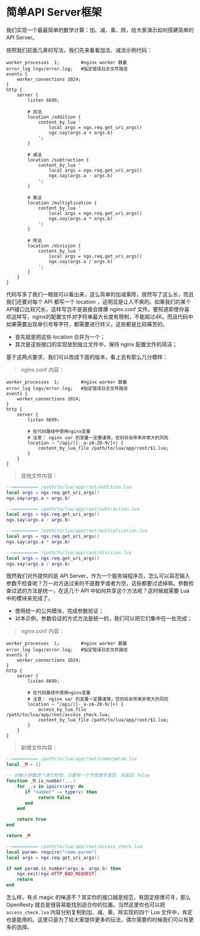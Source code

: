 # 简单API Server框架

我们实现一个最最简单的数学计算：加、减、乘、除，给大家演示如何搭建简单的 API Server。

按照我们前面几章的写法，我们先来看看加法、减法示例代码：

```nginx
worker_processes  1;        #nginx worker 数量
error_log logs/error.log;   #指定错误日志文件路径
events {
    worker_connections 1024;
}
http {
    server {
        listen 6699;

        # 加法
        location /addition {
            content_by_lua '
                local args = ngx.req.get_uri_args()
                ngx.say(args.a + args.b)
            ';
        }

        # 减法
        location /subtraction {
            content_by_lua '
                local args = ngx.req.get_uri_args()
                ngx.say(args.a - args.b)
            ';
        }

        # 乘法
        location /multiplication {
            content_by_lua '
                local args = ngx.req.get_uri_args()
                ngx.say(args.a * args.b)
            ';
        }

        # 除法
        location /division {
            content_by_lua '
                local args = ngx.req.get_uri_args()
                ngx.say(args.a / args.b)
            ';
        }
    }
}
```

代码写多了我们一眼就可以看出来，这么简单的加减乘除，居然写了这么长，而且我们还要对每个 API 都写一个 location ，这明显是让人不爽的。如果我们的某个API接口比较冗长，这样写岂不是直接会撑爆 nginx.conf 文件。要知道即使你喜欢这样写，nginx的配置文件对字符串最大长度有限制，不能超过4K。而且代码中如果需要出现单引号等字符，都需要进行转义，这些都是比较痛苦的。

* 首先就是把这些 location 合并为一个；
* 其次是这些接口的实现放到独立文件中，保持 nginx 配置文件的简洁；

基于这两点要求，我们可以改成下面的版本，看上去有那么几分模样：

> nginx.conf 内容：

```nginx
worker_processes  1;        #nginx worker 数量
error_log logs/error.log;   #指定错误日志文件路径
events {
    worker_connections 1024;
}
http {
    server {
        listen 6699;

        # 在代码路径中使用nginx变量
        # 注意： nginx var 的变量一定要谨慎，否则将会带来非常大的风险
        location ~ ^/api/([-_a-zA-Z0-9/]+) {
            content_by_lua_file /path/to/lua/app/root/$1.lua;
        }
    }
}
```
> 其他文件内容：

```lua
--========== /path/to/lua/app/root/addition.lua
local args = ngx.req.get_uri_args()
ngx.say(args.a + args.b)

--========== /path/to/lua/app/root/subtraction.lua
local args = ngx.req.get_uri_args()
ngx.say(args.a - args.b)

--========== /path/to/lua/app/root/multiplication.lua
local args = ngx.req.get_uri_args()
ngx.say(args.a * args.b)

--========== /path/to/lua/app/root/division.lua
local args = ngx.req.get_uri_args()
ngx.say(args.a / args.b)
```

既然我们对外提供的是 API Server，作为一个服务端程序员，怎么可以容忍输入参数不检查呢？万一对方送过来的不是数字或者为空，这些都要过滤掉嘛。参数检查过滤的方法是统一，在这几个 API 中如何共享这个方法呢？这时候就需要 Lua 中的模块来完成了。

* 使用统一的公共模块，完成参数验证；
* 对本示例，参数验证的方式方法是统一的，我们可以把它们集中在一处完成；

> nginx.conf 内容：

```nginx
worker_processes  1;        #nginx worker 数量
error_log logs/error.log;   #指定错误日志文件路径
events {
    worker_connections 1024;
}
http {
    server {
        listen 6699;

        # 在代码路径中使用nginx变量
        # 注意： nginx var 的变量一定要谨慎，否则将会带来非常大的风险
        location ~ ^/api/([-_a-zA-Z0-9/]+) {
            access_by_lua_file  /path/to/lua/app/root/access_check.lua;
            content_by_lua_file /path/to/lua/app/root/$1.lua;
        }
    }
}
```

> 新增文件内容：

```lua
--========== /path/to/lua/app/root/comm/param.lua
local _M = {}

-- 对输入参数逐个进行校验，只要有一个不是数字类型，则返回 false
function _M.is_number(...)
    for _,v in ipairs(arg) do
       if "number" ~= type(v) then
            return false
       end
    end

    return true
end

return _M

--========== /path/to/lua/app/root/access_check.lua
local param= require("comm.param")
local args = ngx.req.get_uri_args()

if not param.is_number(args.a, args.b) then
    ngx.exit(ngx.HTTP_BAD_REQUEST)
    return
end
```

怎么样，有点 magic 的味道不？其实你的接口越是规范，有固定规律可寻，那么 OpenResty 就总是很容易能找到适合你的位置。当然这里你也可以把 `access_check.lua` 内容分别复制到加、减、乘、除实现的四个 Lua 文件中，肯定也是能用的。这里只是为了给大家提供更多的玩法，偶尔需要的时候我们可以有更多的选择。
